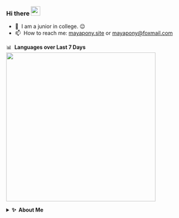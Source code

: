 ### Hi there <a href="https://www.gautamkrishnar.com/"><img src="https://media.giphy.com/media/hvRJCLFzcasrR4ia7z/giphy.gif" width="25px"></a>

  - 🔭 &nbsp;I am a junior in college. :wink:
  - 📫 &nbsp;How to reach me: [mayapony.site](https://mayapony.site) or <a rel="me" href="mayapony@foxmail.com">mayapony@foxmail.com</a>


  📊 &nbsp;**Languages over Last 7 Days**
  <img src="https://wakatime.com/share/@maya/cbb861da-9c3a-4977-a6bc-7319eb121b8a.svg" style="width: 400px;"></img>

<details>
  <summary><b>✨&nbsp;&nbsp;About&nbsp;Me</b></summary>
  <br/>  
</details> 
<!--
**mayapony/mayapony** is a ✨ _special_ ✨ repository because its `README.md` (this file) appears on your GitHub profile.

Here are some ideas to get you started:

- 🔭 I’m currently working on ...
- 🌱 I’m currently learning ...
- 👯 I’m looking to collaborate on ...
- 🤔 I’m looking for help with ...
- 💬 Ask me about ...
- 📫 How to reach me: ...
- 😄 Pronouns: ...
- ⚡ Fun fact: ...
-->
